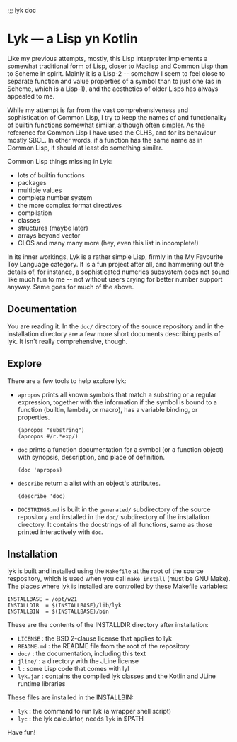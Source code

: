 ;;; lyk doc

Lyk — a Lisp yn Kotlin
======================

Like my previous attempts, mostly, this Lisp interpreter implements
a somewhat traditional form of Lisp, closer to Maclisp and Common
Lisp than to Scheme in spirit. Mainly it is a Lisp-2 -- somehow I
seem to feel close to separate function and value properties of a
symbol than to just one (as in Scheme, which is a Lisp-1), and the
aesthetics of older Lisps has always appealed to me.

While my attempt is far from the vast comprehensiveness and
sophistication of Common Lisp, I try to keep the names of and
functionality of builtin functions somewhat similar, although often
simpler. As the reference for Common Lisp I have used the CLHS, and
for its behaviour mostly SBCL. In other words, if a function has the
same name as in Common Lisp, it should at least do something
similar.

Common Lisp things missing in Lyk:
  - lots of builtin functions
  - packages
  - multiple values
  - complete number system
  - the more complex format directives
  - compilation
  - classes
  - structures (maybe later)
  - arrays beyond vector
  - CLOS
  and many many more (hey, even this list in incomplete!)

In its inner workings, Lyk is a rather simple Lisp, firmly in the My
Favourite Toy Language category. It is a fun project after all, and
hammering out the details of, for instance, a sophisticated numerics
subsystem does not sound like much fun to me -- not without users
crying for better number support anyway. Same goes for much of the
above.


Documentation
-------------

You are reading it. In the `doc/` directory of the source repository
and in the installation directory are a few more short documents
describing parts of lyk. It isn't really comprehensive, though.


Explore
-------

There are a few tools to help explore lyk:

  - `apropos` prints all known symbols that match a substring or a
    regular expression, together with the information if the symbol
    is bound to a function (builtin, lambda, or macro), has a
    variable binding, or properties.

        (apropos "substring")
        (apropos #/r.*exp/)

  - `doc` prints a function documentation for a symbol (or a
    function object) with synopsis, description, and place of
    definition.

        (doc 'apropos)

  - `describe` return a alist with an object's attributes.

        (describe 'doc)

  - `DOCSTRINGS.md` is built in the `generated/` subdirectory of the
    source repository and installed in the `doc/` subdirectory of
    the installation directory. It contains the docstrings of all
    functions, same as those printed interactively with `doc`.


Installation
------------

lyk is built and installed using the `Makefile` at the root of the
source respository, which is used when you call `make install` (must
be GNU Make). The places where lyk is installed are controlled by
these Makefile variables:

    INSTALLBASE = /opt/w21
    INSTALLDIR  = $(INSTALLBASE)/lib/lyk
    INSTALLBIN  = $(INSTALLBASE)/bin

These are the contents of the INSTALLDIR directory after
installation:

  - `LICENSE`   : the BSD 2-clause license that applies to lyk
  - `README.md` : the README file from the root of the repository
  - `doc/`      : the documentation, including this text
  - `jline/`    : a directory with the JLine license
  - `l`         : some Lisp code that comes with lyl
  - `lyk.jar`   : contains the compiled lyk classes and the Kotlin and
                  JLine runtime libraries

These files are installed in the INSTALLBIN:

  - `lyk`       : the command to run lyk (a wrapper shell script)
  - `lyc`       : the lyk calculator, needs `lyk` in $PATH


Have fun!
